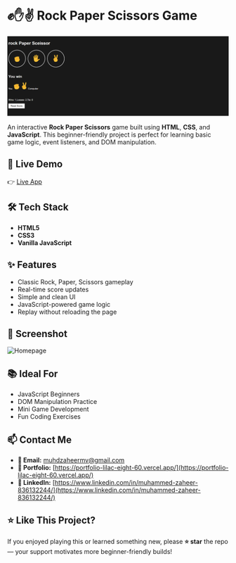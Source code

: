 # ✊✋✌️ Rock Paper Scissors Game

![Homepage](./images/rps.png)

An interactive **Rock Paper Scissors** game built using **HTML**, **CSS**, and **JavaScript**. This beginner-friendly project is perfect for learning basic game logic, event listeners, and DOM manipulation.

## 🚀 Live Demo

👉 [Live App](https://rock-paper-scissors-nine-lemon.vercel.app/)

## 🛠️ Tech Stack

- **HTML5**
- **CSS3**
- **Vanilla JavaScript**

## ✨ Features

- Classic Rock, Paper, Scissors gameplay
- Real-time score updates
- Simple and clean UI
- JavaScript-powered game logic
- Replay without reloading the page

## 📸 Screenshot

![Homepage](./src/assets/images/homepage.png)

## 📚 Ideal For

- JavaScript Beginners
- DOM Manipulation Practice
- Mini Game Development
- Fun Coding Exercises

## 📫 Contact Me

- **📧 Email:** muhdzaheermv@gmail.com  
- **🔗 Portfolio:** [https://portfolio-lilac-eight-60.vercel.app/](https://portfolio-lilac-eight-60.vercel.app/)  
- **💼 LinkedIn:** [https://www.linkedin.com/in/muhammed-zaheer-836132244/](https://www.linkedin.com/in/muhammed-zaheer-836132244/)

## ⭐ Like This Project?

If you enjoyed playing this or learned something new, please **⭐ star** the repo — your support motivates more beginner-friendly builds!

